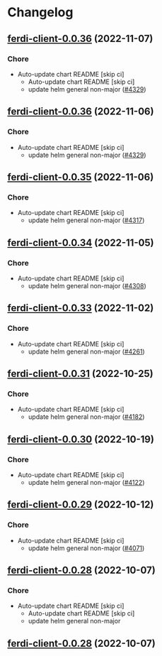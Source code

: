 # Changelog



## [ferdi-client-0.0.36](https://github.com/truecharts/charts/compare/ferdi-client-0.0.35...ferdi-client-0.0.36) (2022-11-07)

### Chore

- Auto-update chart README [skip ci]
  - Auto-update chart README [skip ci]
  - update helm general non-major ([#4329](https://github.com/truecharts/charts/issues/4329))




## [ferdi-client-0.0.36](https://github.com/truecharts/charts/compare/ferdi-client-0.0.35...ferdi-client-0.0.36) (2022-11-06)

### Chore

- Auto-update chart README [skip ci]
  - update helm general non-major ([#4329](https://github.com/truecharts/charts/issues/4329))




## [ferdi-client-0.0.35](https://github.com/truecharts/charts/compare/ferdi-client-0.0.34...ferdi-client-0.0.35) (2022-11-06)

### Chore

- Auto-update chart README [skip ci]
  - update helm general non-major ([#4317](https://github.com/truecharts/charts/issues/4317))




## [ferdi-client-0.0.34](https://github.com/truecharts/charts/compare/ferdi-client-0.0.33...ferdi-client-0.0.34) (2022-11-05)

### Chore

- Auto-update chart README [skip ci]
  - update helm general non-major ([#4308](https://github.com/truecharts/charts/issues/4308))




## [ferdi-client-0.0.33](https://github.com/truecharts/charts/compare/ferdi-client-0.0.32...ferdi-client-0.0.33) (2022-11-02)

### Chore

- Auto-update chart README [skip ci]
  - update helm general non-major ([#4261](https://github.com/truecharts/charts/issues/4261))





## [ferdi-client-0.0.31](https://github.com/truecharts/charts/compare/ferdi-client-0.0.30...ferdi-client-0.0.31) (2022-10-25)

### Chore

- Auto-update chart README [skip ci]
  - update helm general non-major ([#4182](https://github.com/truecharts/charts/issues/4182))




## [ferdi-client-0.0.30](https://github.com/truecharts/charts/compare/ferdi-client-0.0.29...ferdi-client-0.0.30) (2022-10-19)

### Chore

- Auto-update chart README [skip ci]
  - update helm general non-major ([#4122](https://github.com/truecharts/charts/issues/4122))




## [ferdi-client-0.0.29](https://github.com/truecharts/charts/compare/ferdi-client-0.0.28...ferdi-client-0.0.29) (2022-10-12)

### Chore

- Auto-update chart README [skip ci]
  - update helm general non-major ([#4071](https://github.com/truecharts/charts/issues/4071))




## [ferdi-client-0.0.28](https://github.com/truecharts/charts/compare/ferdi-client-0.0.27...ferdi-client-0.0.28) (2022-10-07)

### Chore

- Auto-update chart README [skip ci]
  - Auto-update chart README [skip ci]
  - update helm general non-major




## [ferdi-client-0.0.28](https://github.com/truecharts/charts/compare/ferdi-client-0.0.27...ferdi-client-0.0.28) (2022-10-07)

